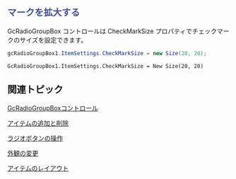 ## <span style="color: rgb(63, 82, 156); font-family: 'Segoe UI', Verdana, Arial; font-size: 20.5067px; font-style: normal; font-variant-ligatures: normal; font-variant-caps: normal; font-weight: 700; letter-spacing: normal; orphans: 2; text-align: start; text-indent: 0px; text-transform: none; widows: 2; word-spacing: 0px; -webkit-text-stroke-width: 0px; white-space: normal; text-decoration-thickness: initial; text-decoration-style: initial; text-decoration-color: initial; display: inline !important; float: none;">マークを拡大する</span>

GcRadioGroupBox コントロールは CheckMarkSize プロパティでチェックマークのサイズを設定できます。

```csharp
gcRadioGroupBox1.ItemSettings.CheckMarkSize = new Size(20, 20);
```

```vbnet
GcRadioGroupBox1.ItemSettings.CheckMarkSize = New Size(20, 20)
```


## 関連トピック

[GcRadioGroupBoxコントロール](gcdocsite__documentlink?toc-item-id=e3f85c87-3543-478d-9a58-27fdeb998de6)

[アイテムの追加と削除](gcdocsite__documentlink?toc-item-id=f5d0ea93-002e-4158-ae32-993393bdf11c)

[ラジオボタンの操作](gcdocsite__documentlink?toc-item-id=914ee540-f533-46a6-a077-8dbd3b682021)

[外観の変更](gcdocsite__documentlink?toc-item-id=1a890155-3517-444b-8c76-f81cad271b87)

[アイテムのレイアウト](gcdocsite__documentlink?toc-item-id=1f57e2fd-379c-4368-a50e-c93b9370a989)